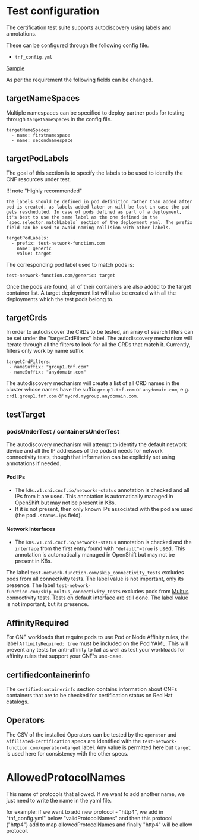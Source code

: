 # Test configuration

The certification test suite supports autodiscovery using labels and annotations.

These can be configured through the following config file.
  - `tnf_config.yml`

[Sample](https://github.com/test-network-function/cnf-certification-test/blob/main/cnf-certification-test/tnf_config.yml)

As per the requirement the following fields can be changed.

## targetNameSpaces

Multiple namespaces can be specified to deploy partner pods for testing through `targetNameSpaces` in the config file.

``` { .yaml .annotate }
targetNameSpaces:
  - name: firstnamespace
  - name: secondnamespace
```
## targetPodLabels
The goal of this section is to specify the labels to be used to identify the CNF resources under test.

!!! note "Highly recommended"

    The labels should be defined in pod definition rather than added after pod is created, as labels added later on will be lost in case the pod gets rescheduled. In case of pods defined as part of a deployment, it's best to use the same label as the one defined in the `spec.selector.matchLabels` section of the deployment yaml. The prefix field can be used to avoid naming collision with other labels.

``` { .yaml .annotate }
targetPodLabels:
  - prefix: test-network-function.com
    name: generic
    value: target
```

The corresponding pod label used to match pods is:
``` { .yaml .annotate }
test-network-function.com/generic: target
```

Once the pods are found, all of their containers are also added to the target container list. A target deployment list will also be created with all the deployments which the test pods belong to.

## targetCrds
In order to autodiscover the CRDs to be tested, an array of search filters can be set under the "targetCrdFilters" label. The autodiscovery mechanism will iterate through all the filters to look for all the CRDs that match it. Currently, filters only work by name suffix.

``` { .yaml .annotate }
targetCrdFilters:
 - nameSuffix: "group1.tnf.com"
 - nameSuffix: "anydomain.com"
```

The autodiscovery mechanism will create a list of all CRD names in the cluster whose names have the suffix `group1.tnf.com` or `anydomain.com`, e.g. `crd1.group1.tnf.com` or `mycrd.mygroup.anydomain.com`.

## testTarget
### podsUnderTest / containersUnderTest
The autodiscovery mechanism will attempt to identify the default network device and all the IP addresses of the pods it needs for network connectivity tests, though that information can be explicitly set using annotations if needed.


#### Pod IPs

* The `k8s.v1.cni.cncf.io/networks-status` annotation is checked and all IPs from it are used. This annotation is automatically managed in OpenShift but may not be present in K8s.
* If it is not present, then only known IPs associated with the pod are used (the pod `.status.ips` field).

#### Network Interfaces

* The `k8s.v1.cni.cncf.io/networks-status` annotation is checked and the `interface` from the first entry found with `"default"=true` is used. This annotation is automatically managed in OpenShift but may not be present in K8s.

The label `test-network-function.com/skip_connectivity_tests` excludes pods from all connectivity tests. The label value is not important, only its presence.
The label `test-network-function.com/skip_multus_connectivity_tests` excludes pods from [Multus](https://github.com/k8snetworkplumbingwg/multus-cni) connectivity tests. Tests on default interface are still done. The label value is not important, but its presence.

## AffinityRequired
For CNF workloads that require pods to use Pod or Node Affinity rules, the label `AffinityRequired: true` must be included on the Pod YAML.  This will prevent any tests for anti-affinity to fail as well as test your workloads for affinity rules that support your CNF's use-case.

## certifiedcontainerinfo

The `certifiedcontainerinfo` section contains information about CNFs containers that are
to be checked for certification status on Red Hat catalogs.

## Operators

The CSV of the installed Operators can be tested by the `operator` and `affiliated-certification` specs are identified with the `test-network-function.com/operator=target`
label. Any value is permitted here but `target` is used here for consistency with the other specs.

# AllowedProtocolNames

This name of protocols that allowed.
If we want to add another name, we just need to write the name in the yaml file.

for example: if we want to add new protocol - "http4", we add in "tnf_config.yml"  below "validProtocolNames" and then this protocol ("http4") add to map allowedProtocolNames and finally "http4"  will be allow protocol.
